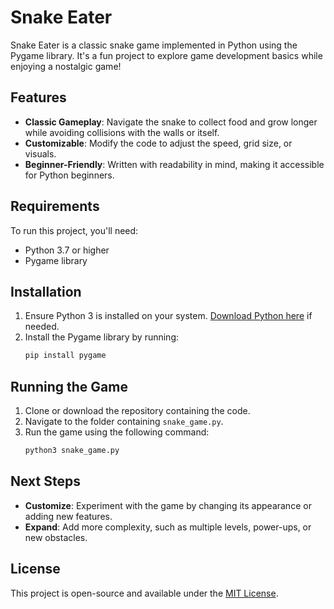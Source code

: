 
# Snake Eater
Snake Eater is a classic snake game implemented in Python using the Pygame library. It's a fun project to explore game development basics while enjoying a nostalgic game!

## Features
- **Classic Gameplay**: Navigate the snake to collect food and grow longer while avoiding collisions with the walls or itself.
- **Customizable**: Modify the code to adjust the speed, grid size, or visuals.
- **Beginner-Friendly**: Written with readability in mind, making it accessible for Python beginners.

## Requirements
To run this project, you'll need:
- Python 3.7 or higher
- Pygame library

## Installation
1. Ensure Python 3 is installed on your system. [Download Python here](https://www.python.org/downloads/) if needed.
2. Install the Pygame library by running:
   ```bash
   pip install pygame
   ```

## Running the Game
1. Clone or download the repository containing the code.
2. Navigate to the folder containing `snake_game.py`.
3. Run the game using the following command:
   ```bash
   python3 snake_game.py
   ```

## Next Steps
- **Customize**: Experiment with the game by changing its appearance or adding new features.
- **Expand**: Add more complexity, such as multiple levels, power-ups, or new obstacles.

## License
This project is open-source and available under the [MIT License](LICENSE).
